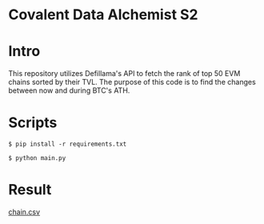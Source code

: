 # Covalent Data Alchemist S2 

# Intro 

This repository utilizes Defillama's API to fetch the rank of top 50 EVM chains sorted by their TVL. The purpose of this code is to find the changes between now and during BTC's ATH.

# Scripts
```commandline
$ pip install -r requirements.txt

$ python main.py
```

# Result 
[chain.csv](chains.csv)